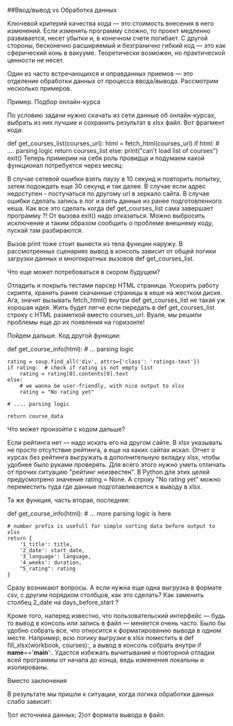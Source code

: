 ##Ввод/вывод vs Обработка данных


Ключевой критерий качества кода — это стоимость внесения в него изменений. 
Если изменять программу сложно, то проект медленно развивается, несет убытки 
и, в конечном счете погибает. С другой стороны, бесконечно расширяемый и 
безгранично гибкий код — это как сферический конь в вакууме. Теоретически 
возможен, но практической ценности не несет.

Один из часто встречающихся и оправданных приемов — это отделение обработки 
данных от процесса ввода/вывода. Рассмотрим несколько примеров.

Пример. Подбор онлайн-курса


По условию задачи нужно скачать из сети данные об онлайн-курсах, выбрать из 
них лучшие и сохранить результат в xlsx файл. Вот фрагмент кода:

def get_courses_list(courses_url):
    html = fetch_html(courses_url)
    if html:
        # .... parsing logic
        return courses_list
    else:
        print("can't load list of courses")
        exit()
Теперь примерим на себя роль провидца и подумаем какой функционал потребуется 
через месяц:

В случае сетевой ошибки взять паузу в 10 секунд и повторить попытку, затем 
подождать еще 30 секунд и так далее.
В случае если адрес недоступен - постучаться по другому url в зеркало сайта.
В случае ошибки сделать запись в лог и взять данные из ранее подготовленного 
кеша.
Как все это сделать когда def get_courses_list сама завершает программу ?! От 
вызова exit() надо отказаться. Можно выбросить исключение и таким образом 
сообщить о проблеме внешнему коду, пускай там разбираются.

Вызов print тоже стоит вынести из тела функции наружу. В рассмотренных 
сценариях вывод в консоль зависит от общей логики загрузки данных и 
многократных вызовов def get_courses_list.

Что еще может потребоваться в скором будущем?

Отладить и покрыть тестами парсер HTML страницы.
Ускорить работу скрипта, хранить ранее скачанные страницы в кеше на жестком 
диске.
Ага, значит вызывать fetch_html() внутри def get_courses_list не такая уж 
хорошая идея. Жить будет легче если передать в def get_courses_list строку с 
HTML разметкой вместо courses_url. Вуаля, мы решили проблемы еще до их 
появления на горизонте!

Пойдем дальше. Код другой функции:

def get_course_info(html):
    # ...  parsing logic

    rating = soup.find_all('div', attrs={'class': 'ratings-text'})
    if rating:  # check if rating is not empty list
        rating = rating[0].contents[0].text
    else:
        # we wanna be user-friendly, with nice output to xlsx
        rating = "No rating yet"

    # .... parsing logic

    return course_data
Что может произойти с кодом дальше?

Если рейтинга нет — надо искать его на другом сайте.
В xlsx указывать не просто отсутствие рейтинга, а еще на каких сайтах искал.
Отчет о курсах без рейтинга выгружать в дополнительную вкладку xlsx, чтобы 
удобнее было руками проверять.
Для всего этого нужно уметь отличать от прочих ситуацию "рейтинг неизвестен". 
В Python для этих целей предусмотрено значение rating = None. А строку "No 
rating yet" можно переместить туда где данные подготавливаются к выводу в xlsx.

Та же функция, часть вторая, последняя:

def get_course_info(html):
    # ... more parsing logic is here

    # number prefix is usefull for simple sorting data before output to xlsx
    return {
        '1_title': title,
        '2_date': start_date,
        '3_language': language,
        '4_weeks': duration,
        "5_rating": rating
    }
Сразу возникают вопросы. А если нужна еще одна выгрузка в формате csv, с 
другим порядком столбцов, как это сделать? Как заменить столбец 2_date на 
days_before_start ?

Кроме того, наперед известно, что пользовательский интерфейс — будь то вывод в 
консоль или запись в файл — меняется очень часто. Было бы удобно собрать все, 
что относится к форматированию вывода в одном месте. Например, всю логику 
выгрузки в xlsx поместить в def fill_xlsx(workbook, courses):, а вывод в 
консоль собрать внутри if __name__=='__main__':. Удастся избежать вычитывания 
и повторной отладки всей программы от начала до конца, ведь изменения локальны 
и изолированы.

Вместо заключения


В результате мы пришли к ситуации, когда логика обработки данных слабо зависит:

1)от источника данных;
2)от формата вывода в файл.

